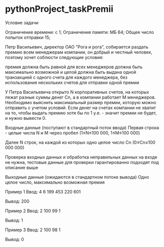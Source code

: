 # pythonProject_taskPremii
Условие задачи

Ограничение времени: с 1;
Ограничение памяти: МБ 64;
Общее число попыток отправки 15;

Петр Васильевич, директор ОАО "Рога и рога", собирается раздать премию всем менеджерам компании, он добрый и честный человек, поэтому хочет соблюсти следующие условия:

премия должна быть равной для всех менеджеров
должна быть максимально возможной и целой
должна быть выдана одной транзакцией с одного счета для каждого менеджера, без использования нескольких счетов для отправки одной премии

У Петра Васильевича открыто N корпоративных счетов, на которых лежат разные суммы денег Cn, а в компании работает M менеджеров.
Необходимо выяснить максимальный размер премии, которую можно отправить с учетом условий. Если денег на счетах компании не
хватит на то, чтобы выдать премию хотя бы по 1 у.е. - значит премии не будет, и нужно вывести 0.


Входные данные (поступают в стандартный поток ввода)
Первая строка - целые числа N и M через пробел (1≤N≤100 000, 1≤M≤100 000)

Далее N строк, на каждой из которых одно целое число Cn (0≤Cn≤100 000 000)

Проверка входных данных и обработка неправильных данных на входе не нужна, тестовые данные для проверки гарантированно подходят под описание выше


Выходные данные (ожидаются в стандартном потоке вывода)
Одно целое число, максимально возможная премия

Пример 1
Ввод:
4 6
199
453
220
601

Вывод:
200

Пример 2
Ввод:
2 100
99
1

Вывод:
1

Пример 3
Ввод:
2 100
98
1

Вывод:
0
